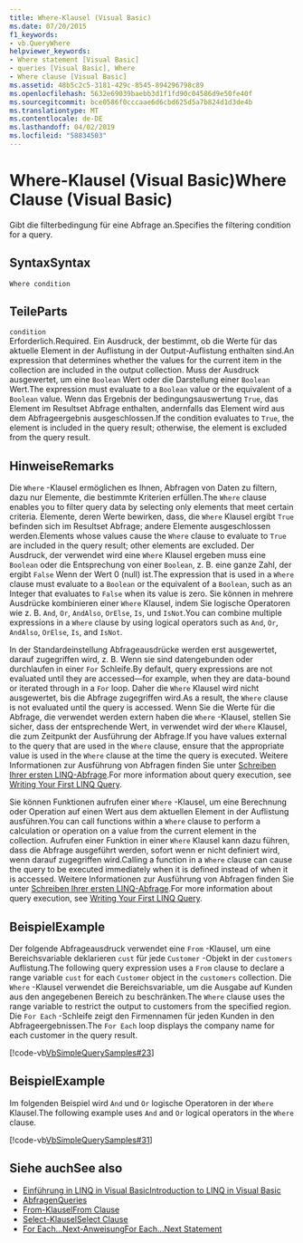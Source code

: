 ```yaml
---
title: Where-Klausel (Visual Basic)
ms.date: 07/20/2015
f1_keywords:
- vb.QueryWhere
helpviewer_keywords:
- Where statement [Visual Basic]
- queries [Visual Basic], Where
- Where clause [Visual Basic]
ms.assetid: 48b5c2c5-3181-429c-8545-894296798c89
ms.openlocfilehash: 5632e69039baebb3d1f1fd90c04586d9e50fe40f
ms.sourcegitcommit: bce0586f0cccaae6d6cbd625d5a7b824d1d3de4b
ms.translationtype: MT
ms.contentlocale: de-DE
ms.lasthandoff: 04/02/2019
ms.locfileid: "58834503"
---
```

# <a name="where-clause-visual-basic"></a><span data-ttu-id="70af5-102">Where-Klausel (Visual Basic)</span><span class="sxs-lookup"><span data-stu-id="70af5-102">Where Clause (Visual Basic)</span></span>
<span data-ttu-id="70af5-103">Gibt die filterbedingung für eine Abfrage an.</span><span class="sxs-lookup"><span data-stu-id="70af5-103">Specifies the filtering condition for a query.</span></span>  
  
## <a name="syntax"></a><span data-ttu-id="70af5-104">Syntax</span><span class="sxs-lookup"><span data-stu-id="70af5-104">Syntax</span></span>  
  
```  
Where condition  
```  
  
## <a name="parts"></a><span data-ttu-id="70af5-105">Teile</span><span class="sxs-lookup"><span data-stu-id="70af5-105">Parts</span></span>  
 `condition`  
 <span data-ttu-id="70af5-106">Erforderlich.</span><span class="sxs-lookup"><span data-stu-id="70af5-106">Required.</span></span> <span data-ttu-id="70af5-107">Ein Ausdruck, der bestimmt, ob die Werte für das aktuelle Element in der Auflistung in der Output-Auflistung enthalten sind.</span><span class="sxs-lookup"><span data-stu-id="70af5-107">An expression that determines whether the values for the current item in the collection are included in the output collection.</span></span> <span data-ttu-id="70af5-108">Muss der Ausdruck ausgewertet, um eine `Boolean` Wert oder die Darstellung einer `Boolean` Wert.</span><span class="sxs-lookup"><span data-stu-id="70af5-108">The expression must evaluate to a `Boolean` value or the equivalent of a `Boolean` value.</span></span> <span data-ttu-id="70af5-109">Wenn das Ergebnis der bedingungsauswertung `True`, das Element im Resultset Abfrage enthalten, andernfalls das Element wird aus dem Abfrageergebnis ausgeschlossen.</span><span class="sxs-lookup"><span data-stu-id="70af5-109">If the condition evaluates to `True`, the element is included in the query result; otherwise, the element is excluded from the query result.</span></span>  
  
## <a name="remarks"></a><span data-ttu-id="70af5-110">Hinweise</span><span class="sxs-lookup"><span data-stu-id="70af5-110">Remarks</span></span>  
 <span data-ttu-id="70af5-111">Die `Where` -Klausel ermöglichen es Ihnen, Abfragen von Daten zu filtern, dazu nur Elemente, die bestimmte Kriterien erfüllen.</span><span class="sxs-lookup"><span data-stu-id="70af5-111">The `Where` clause enables you to filter query data by selecting only elements that meet certain criteria.</span></span> <span data-ttu-id="70af5-112">Elemente, deren Werte bewirken, dass, die `Where` Klausel ergibt `True` befinden sich im Resultset Abfrage; andere Elemente ausgeschlossen werden.</span><span class="sxs-lookup"><span data-stu-id="70af5-112">Elements whose values cause the `Where` clause to evaluate to `True` are included in the query result; other elements are excluded.</span></span> <span data-ttu-id="70af5-113">Der Ausdruck, der verwendet wird eine `Where` Klausel ergeben muss eine `Boolean` oder die Entsprechung von einer `Boolean`, z. B. eine ganze Zahl, der ergibt `False` Wenn der Wert 0 (null) ist.</span><span class="sxs-lookup"><span data-stu-id="70af5-113">The expression that is used in a `Where` clause must evaluate to a `Boolean` or the equivalent of a `Boolean`, such as an Integer that evaluates to `False` when its value is zero.</span></span> <span data-ttu-id="70af5-114">Sie können in mehrere Ausdrücke kombinieren einer `Where` Klausel, indem Sie logische Operatoren wie z. B. `And`, `Or`, `AndAlso`, `OrElse`, `Is`, und `IsNot`.</span><span class="sxs-lookup"><span data-stu-id="70af5-114">You can combine multiple expressions in a `Where` clause by using logical operators such as `And`, `Or`, `AndAlso`, `OrElse`, `Is`, and `IsNot`.</span></span>  
  
 <span data-ttu-id="70af5-115">In der Standardeinstellung Abfrageausdrücke werden erst ausgewertet, darauf zugegriffen wird, z. B. Wenn sie sind datengebunden oder durchlaufen in einer `For` Schleife.</span><span class="sxs-lookup"><span data-stu-id="70af5-115">By default, query expressions are not evaluated until they are accessed—for example, when they are data-bound or iterated through in a `For` loop.</span></span> <span data-ttu-id="70af5-116">Daher die `Where` Klausel wird nicht ausgewertet, bis die Abfrage zugegriffen wird.</span><span class="sxs-lookup"><span data-stu-id="70af5-116">As a result, the `Where` clause is not evaluated until the query is accessed.</span></span> <span data-ttu-id="70af5-117">Wenn Sie die Werte für die Abfrage, die verwendet werden extern haben die `Where` -Klausel, stellen Sie sicher, dass der entsprechende Wert, in verwendet wird der `Where` Klausel, die zum Zeitpunkt der Ausführung der Abfrage.</span><span class="sxs-lookup"><span data-stu-id="70af5-117">If you have values external to the query that are used in the `Where` clause, ensure that the appropriate value is used in the `Where` clause at the time the query is executed.</span></span> <span data-ttu-id="70af5-118">Weitere Informationen zur Ausführung von Abfragen finden Sie unter [Schreiben Ihrer ersten LINQ-Abfrage](../../../visual-basic/programming-guide/concepts/linq/writing-your-first-linq-query.md).</span><span class="sxs-lookup"><span data-stu-id="70af5-118">For more information about query execution, see [Writing Your First LINQ Query](../../../visual-basic/programming-guide/concepts/linq/writing-your-first-linq-query.md).</span></span>  
  
 <span data-ttu-id="70af5-119">Sie können Funktionen aufrufen einer `Where` -Klausel, um eine Berechnung oder Operation auf einen Wert aus dem aktuellen Element in der Auflistung ausführen.</span><span class="sxs-lookup"><span data-stu-id="70af5-119">You can call functions within a `Where` clause to perform a calculation or operation on a value from the current element in the collection.</span></span> <span data-ttu-id="70af5-120">Aufrufen einer Funktion in einer `Where` Klausel kann dazu führen, dass die Abfrage ausgeführt werden, sofort wenn er nicht definiert wird, wenn darauf zugegriffen wird.</span><span class="sxs-lookup"><span data-stu-id="70af5-120">Calling a function in a `Where` clause can cause the query to be executed immediately when it is defined instead of when it is accessed.</span></span> <span data-ttu-id="70af5-121">Weitere Informationen zur Ausführung von Abfragen finden Sie unter [Schreiben Ihrer ersten LINQ-Abfrage](../../../visual-basic/programming-guide/concepts/linq/writing-your-first-linq-query.md).</span><span class="sxs-lookup"><span data-stu-id="70af5-121">For more information about query execution, see [Writing Your First LINQ Query](../../../visual-basic/programming-guide/concepts/linq/writing-your-first-linq-query.md).</span></span>  
  
## <a name="example"></a><span data-ttu-id="70af5-122">Beispiel</span><span class="sxs-lookup"><span data-stu-id="70af5-122">Example</span></span>  
 <span data-ttu-id="70af5-123">Der folgende Abfrageausdruck verwendet eine `From` -Klausel, um eine Bereichsvariable deklarieren `cust` für jede `Customer` -Objekt in der `customers` Auflistung.</span><span class="sxs-lookup"><span data-stu-id="70af5-123">The following query expression uses a `From` clause to declare a range variable `cust` for each `Customer` object in the `customers` collection.</span></span> <span data-ttu-id="70af5-124">Die `Where` -Klausel verwendet die Bereichsvariable, um die Ausgabe auf Kunden aus den angegebenen Bereich zu beschränken.</span><span class="sxs-lookup"><span data-stu-id="70af5-124">The `Where` clause uses the range variable to restrict the output to customers from the specified region.</span></span> <span data-ttu-id="70af5-125">Die `For Each` -Schleife zeigt den Firmennamen für jeden Kunden in den Abfrageergebnissen.</span><span class="sxs-lookup"><span data-stu-id="70af5-125">The `For Each` loop displays the company name for each customer in the query result.</span></span>  
  
 [!code-vb[VbSimpleQuerySamples#23](~/samples/snippets/visualbasic/VS_Snippets_VBCSharp/VbSimpleQuerySamples/VB/QuerySamples1.vb#23)]  
  
## <a name="example"></a><span data-ttu-id="70af5-126">Beispiel</span><span class="sxs-lookup"><span data-stu-id="70af5-126">Example</span></span>  
 <span data-ttu-id="70af5-127">Im folgenden Beispiel wird `And` und `Or` logische Operatoren in der `Where` Klausel.</span><span class="sxs-lookup"><span data-stu-id="70af5-127">The following example uses `And` and `Or` logical operators in the `Where` clause.</span></span>  
  
 [!code-vb[VbSimpleQuerySamples#31](~/samples/snippets/visualbasic/VS_Snippets_VBCSharp/VbSimpleQuerySamples/VB/QuerySamples1.vb#31)]  
  
## <a name="see-also"></a><span data-ttu-id="70af5-128">Siehe auch</span><span class="sxs-lookup"><span data-stu-id="70af5-128">See also</span></span>

- [<span data-ttu-id="70af5-129">Einführung in LINQ in Visual Basic</span><span class="sxs-lookup"><span data-stu-id="70af5-129">Introduction to LINQ in Visual Basic</span></span>](../../../visual-basic/programming-guide/language-features/linq/introduction-to-linq.md)
- [<span data-ttu-id="70af5-130">Abfragen</span><span class="sxs-lookup"><span data-stu-id="70af5-130">Queries</span></span>](../../../visual-basic/language-reference/queries/index.md)
- [<span data-ttu-id="70af5-131">From-Klausel</span><span class="sxs-lookup"><span data-stu-id="70af5-131">From Clause</span></span>](../../../visual-basic/language-reference/queries/from-clause.md)
- [<span data-ttu-id="70af5-132">Select-Klausel</span><span class="sxs-lookup"><span data-stu-id="70af5-132">Select Clause</span></span>](../../../visual-basic/language-reference/queries/select-clause.md)
- [<span data-ttu-id="70af5-133">For Each...Next-Anweisung</span><span class="sxs-lookup"><span data-stu-id="70af5-133">For Each...Next Statement</span></span>](../../../visual-basic/language-reference/statements/for-each-next-statement.md)
